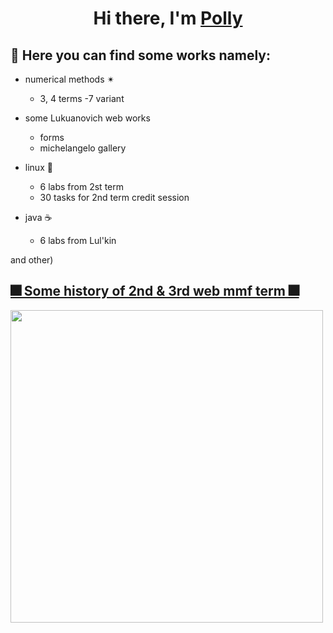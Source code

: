<h1 align="center">Hi there, I'm <a href="https://vk.com/weptashka" target="_blank">Polly</a> 
   

## 🌌 Here you can find some works namely:

- numerical methods ✴ 
   - 3, 4 terms -7 variant
   
- some Lukuanovich web works
   - forms
   - michelangelo gallery
   
- linux 🐧
   - 6 labs from 2st term
   - 30 tasks for 2nd term credit session
   
- java ☕
   - 6 labs from Lul'kin

and other)




## [🎆 Some history of 2nd & 3rd web mmf term 🎆](https://vk.com/polistrausy)


<img src="https://sun9-44.userapi.com/impg/EGJ2WHWxVY4ZgJKb_7zy8xxQ4ToH22Lrtp-EXA/Xo5KpFzGvHU.jpg?size=1080x602&quality=96&sign=438f01bc9938f58f885999e8c178624d&type=album" width="500">
